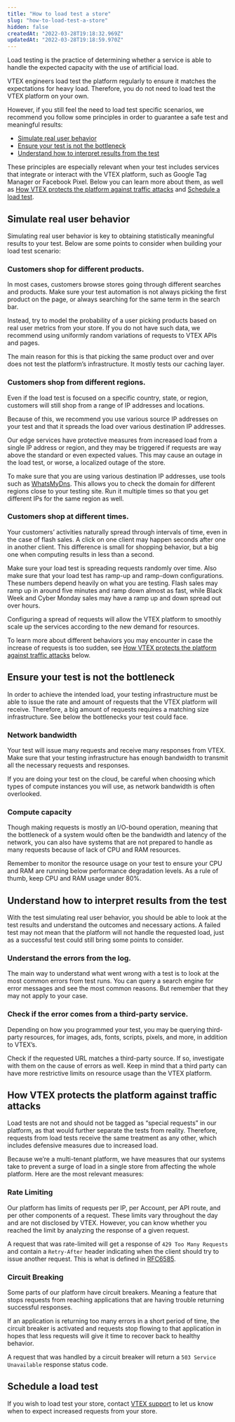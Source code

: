 ```yaml
---
title: "How to load test a store"
slug: "how-to-load-test-a-store"
hidden: false
createdAt: "2022-03-28T19:18:32.969Z"
updatedAt: "2022-03-28T19:18:59.970Z"
---
```

Load testing is the practice of determining whether a service is able to handle the expected capacity with the use of artificial load.

VTEX engineers load test the platform regularly to ensure it matches the expectations for heavy load. Therefore, you do not need to load test the VTEX platform on your own.

However, if you still feel the need to load test specific scenarios, we recommend you follow some principles in order to guarantee a safe test and meaningful results:
- [Simulate real user behavior]()
- [Ensure your test is not the bottleneck]()
- [Understand how to interpret results from the test]()

These principles are especially relevant when your test includes services that integrate or interact with the VTEX platform, such as Google Tag Manager or Facebook Pixel. Below you can learn more about them, as well as [How VTEX protects the platform against traffic attacks]() and [Schedule a load test]().

## Simulate real user behavior

Simulating real user behavior is key to obtaining statistically meaningful results to your test. Below are some points to consider when building your load test scenario:

### Customers shop for different products.

In most cases, customers browse stores going through different searches and products. Make sure your test automation is not always picking the first product on the page, or always searching for the same term in the search bar.

Instead, try to model the probability of a user picking products based on real user metrics from your store. If you do not have such data, we recommend using uniformly random variations of requests to VTEX APIs and pages.

The main reason for this is that picking the same product over and over does not test the platform’s infrastructure. It mostly tests our caching layer.

### Customers shop from different regions.

Even if the load test is focused on a specific country, state, or region, customers will still shop from a range of IP addresses and locations.

Because of this, we recommend you use various source IP addresses on your test and that it spreads the load over various destination IP addresses.

Our edge services have protective measures from increased load from a single IP address or region, and they may be triggered if requests are way above the standard or even expected values. This may cause an outage in the load test, or worse, a localized outage of the store.

To make sure that you are using various destination IP addresses, use tools such as [WhatsMyDns](https://www.whatsmydns.net/#A/). This allows you to check the domain for different regions close to your testing site. Run it multiple times so that you get different IPs for the same region as well.

### Customers shop at different times.

Your customers’ activities naturally spread through intervals of time, even in the case of flash sales. A click on one client may happen seconds after one in another client. This difference is small for shopping behavior, but a big one when computing results in less than a second.

Make sure your load test is spreading requests randomly over time. Also make sure that your load test has ramp-up and ramp-down configurations. These numbers depend heavily on what you are testing. Flash sales may ramp up in around five minutes and ramp down almost as fast, while Black Week and Cyber Monday sales may have a ramp up and down spread out over hours.

Configuring a spread of requests will allow the VTEX platform to smoothly scale up the services according to the new demand for resources. 

To learn more about different behaviors you may encounter in case the increase of requests is too sudden, see [How VTEX protects the platform against traffic attacks]() below. 

## Ensure your test is not the bottleneck

In order to achieve the intended load, your testing infrastructure must be able to issue the rate and amount of requests that the VTEX platform will receive. Therefore, a big amount of requests requires a matching size infrastructure. See below the bottlenecks your test could face.

### Network bandwidth

Your test will issue many requests and receive many responses from VTEX. Make sure that your testing infrastructure has enough bandwidth to transmit all the necessary requests and responses.

If you are doing your test on the cloud, be careful when choosing which types of compute instances you will use, as network bandwidth is often overlooked.

### Compute capacity

Though making requests is mostly an I/O-bound operation, meaning that the bottleneck of a system would often be the bandwidth and latency of the network, you can also have systems that are not prepared to handle as many requests because of lack of CPU and RAM resources.

Remember to monitor the resource usage on your test to ensure your CPU and RAM are running below performance degradation levels. As a rule of thumb, keep CPU and RAM usage under 80%.

## Understand how to interpret results from the test

With the test simulating real user behavior, you should be able to look at the test results and understand the outcomes and necessary actions. A failed test may not mean that the platform will not handle the requested load, just as a successful test could still bring some points to consider.

### Understand the errors from the log.

The main way to understand what went wrong with a test is to look at the most common errors from test runs. You can query a search engine for error messages and see the most common reasons. But remember that they may not apply to your case.

### Check if the error comes from a third-party service.

Depending on how you programmed your test, you may be querying third-party resources, for images, ads, fonts, scripts, pixels, and more, in addition to VTEX’s.

Check if the requested URL matches a third-party source. If so, investigate with them on the cause of errors as well. Keep in mind that a third party can have more restrictive limits on resource usage than the VTEX platform.

## How VTEX protects the platform against traffic attacks

Load tests are not and should not be tagged as “special requests” in our platform, as that would further separate the tests from reality. Therefore, requests from load tests receive the same treatment as any other, which includes defensive measures due to increased load.

Because we’re a multi-tenant platform, we have measures that our systems take to prevent a surge of load in a single store from affecting the whole platform. Here are the most relevant measures:

### Rate Limiting

Our platform has limits of requests per IP, per Account, per API route, and per other components of a request. These limits vary throughout the day and are not disclosed by VTEX. However, you can know whether you reached the limit by analyzing the response of a given request.

A request that was rate-limited will get a response of `429 Too Many Requests` and contain a `Retry-After` header indicating when the client should try to issue another request. This is what is defined in [RFC6585](https://httpstatuses.com/429).

### Circuit Breaking

Some parts of our platform have circuit breakers. Meaning a feature that stops requests from reaching applications that are having trouble returning successful responses. 

If an application is returning too many errors in a short period of time, the circuit breaker is activated and requests stop flowing to that application in hopes that less requests will give it time to recover back to healthy behavior.
    
A request that was handled by a circuit breaker will return a `503 Service Unavailable` response status code.

## Schedule a load test

If you wish to load test your store, contact [VTEX support](https://help.vtex.com/en/support) to let us know when to expect increased requests from your store.